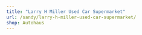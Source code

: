 ```yaml
---
title: "Larry H Miller Used Car Supermarket"
url: /sandy/larry-h-miller-used-car-supermarket/
shop: Autohaus
---
```

